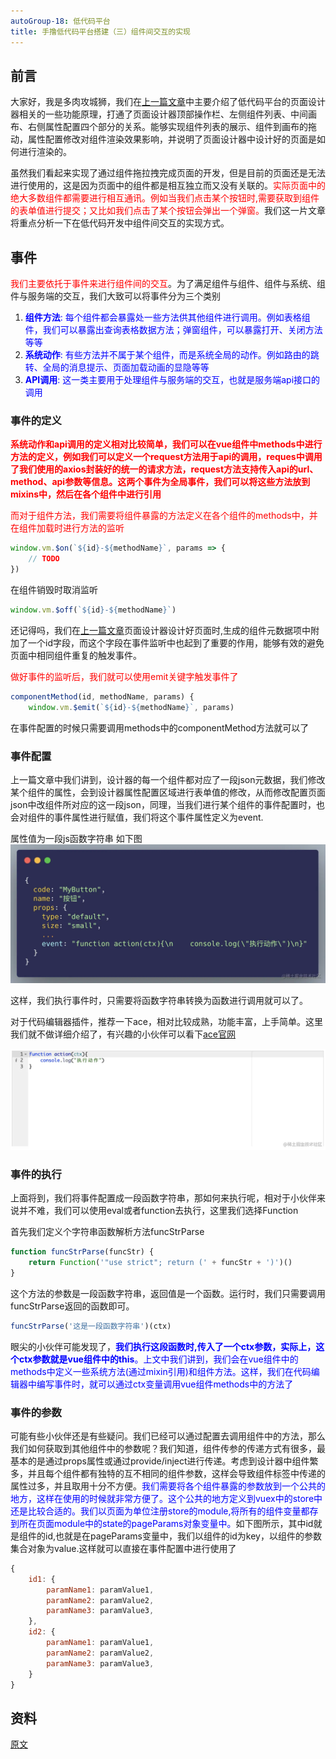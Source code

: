 ```yaml
---
autoGroup-18: 低代码平台
title: 手撸低代码平台搭建（三）组件间交互的实现
---
```

## 前言
大家好，我是多肉攻城狮，我们在[上一篇文章](https://juejin.cn/post/7015878414083031048)中主要介绍了低代码平台的页面设计器相关的一些功能原理，打通了页面设计器顶部操作栏、左侧组件列表、中间画布、右侧属性配置四个部分的关系。能够实现组件列表的展示、组件到画布的拖动，属性配置修改对组件渲染效果影响，并说明了页面设计器中设计好的页面是如何进行渲染的。

虽然我们看起来实现了通过组件拖拉拽完成页面的开发，但是目前的页面还是无法进行使用的，这是因为页面中的组件都是相互独立而又没有关联的。<span style="color: red">实际页面中的绝大多数组件都需要进行相互通讯。例如当我们点击某个按钮时,需要获取到组件的表单值进行提交；又比如我们点击了某个按钮会弹出一个弹窗。</span>我们这一片文章将重点分析一下在低代码开发中组件间交互的实现方式。

## 事件
<span style="color:red">我们主要依托于事件来进行组件间的交互</span>。为了满足组件与组件、组件与系统、组件与服务端的交互，我们大致可以将事件分为三个类别

1. <span style="color: blue">**组件方法**: 每个组件都会暴露处一些方法供其他组件进行调用。例如表格组件，我们可以暴露出查询表格数据方法；弹窗组件，可以暴露打开、关闭方法等等</span>
2. <span style="color: blue">**系统动作**: 有些方法并不属于某个组件，而是系统全局的动作。例如路由的跳转、全局的消息提示、页面加载动画的显隐等等</span>
3. <span style="color: blue">**API调用**: 这一类主要用于处理组件与服务端的交互，也就是服务端api接口的调用</span>

### 事件的定义
<span style="color: red">**系统动作和api调用的定义相对比较简单，我们可以在vue组件中methods中进行方法的定义，例如我们可以定义一个request方法用于api的调用，reques中调用了我们使用的axios封装好的统一的请求方法，request方法支持传入api的url、method、api参数等信息。这两个事件为全局事件，我们可以将这些方法放到mixins中，然后在各个组件中进行引用**</span>

<span style="color: red">而对于组件方法，我们需要将组件暴露的方法定义在各个组件的methods中，并在组件加载时进行方法的监听</span>
```js
window.vm.$on(`${id}-${methodName}`, params => {
    // TODO
})
```
在组件销毁时取消监听
```js
window.vm.$off(`${id}-${methodName}`)
```
还记得吗，我们在[上一篇文章](https://juejin.cn/post/7015878414083031048)页面设计器设计好页面时,生成的组件元数据项中附加了一个id字段，而这个字段在事件监听中也起到了重要的作用，能够有效的避免页面中相同组件重复的触发事件。

<span style="color: red">做好事件的监听后，我们就可以使用emit关键字触发事件了</span>
```js
componentMethod(id, methodName, params) {
    window.vm.$emit(`${id}-${methodName}`, params)
```
在事件配置的时候只需要调用methods中的componentMethod方法就可以了

### 事件配置
上一篇文章中我们讲到，设计器的每一个组件都对应了一段json元数据，我们修改某个组件的属性，会到设计器属性配置区域进行表单值的修改，从而修改配置页面json中改组件所对应的这一段json，同理，当我们进行某个组件的事件配置时，也会对组件的事件属性进行赋值，我们将这个事件属性定义为event.

属性值为一段js函数字符串 如下图
![元数据json](./images/4c02ec0884774b1aa77ccbda35bfc5b6_tplv-k3u1fbpfcp-zoom-in-crop-mark_1304_0_0_0.png)

这样，我们执行事件时，只需要将函数字符串转换为函数进行调用就可以了。

对于代码编辑器插件，推荐一下ace，相对比较成熟，功能丰富，上手简单。这里我们就不做详细介绍了，有兴趣的小伙伴可以看下[ace官网](https://ace.c9.io/)

![ace](./images/30f0ea850f434331b89d330f0b9c3087_tplv-k3u1fbpfcp-zoom-in-crop-mark_1304_0_0_0.png)

### 事件的执行
上面将到，我们将事件配置成一段函数字符串，那如何来执行呢，相对于小伙伴来说并不难，我们可以使用eval或者function去执行，这里我们选择Function

首先我们定义个字符串函数解析方法funcStrParse
```js
function funcStrParse(funcStr) {
    return Function('"use strict"; return (' + funcStr + ')')()
}
```
这个方法的参数是一段函数字符串，返回值是一个函数。运行时，我们只需要调用funcStrParse返回的函数即可。
```js
funcStrParse('这是一段函数字符串')(ctx)
```
眼尖的小伙伴可能发现了，<span style="color: blue">**我们执行这段函数时,传入了一个ctx参数，实际上，这个ctx参数就是vue组件中的this**。上文中我们讲到，我们会在vue组件中的methods中定义一些系统方法(通过mixin引用)和组件方法。这样，我们在代码编辑器中编写事件时，就可以通过ctx变量调用vue组件methods中的方法了</span>

### 事件的参数
可能有些小伙伴还是有些疑问。我们已经可以通过配置去调用组件中的方法，那么我们如何获取到其他组件中的参数呢？我们知道，组件传参的传递方式有很多，最基本的是通过props属性或通过provide/inject进行传递。考虑到设计器中组件繁多，并且每个组件都有独特的互不相同的组件参数，这样会导致组件标签中传递的属性过多，并且取用十分不方便。<span style="color: blue">我们需要将各个组件暴露的参数放到一个公共的地方，这样在使用的时候就非常方便了。这个公共的地方定义到vuex中的store中还是比较合适的。我们以页面为单位注册store的module,将所有的组件变量都存到所在页面module中的state的pageParams对象变量中。</span>如下图所示，其中id就是组件的id,也就是在pageParams变量中，我们以组件的id为key，以组件的参数集合对象为value.这样就可以直接在事件配置中进行使用了
```js
{
    id1: {
        paramName1: paramValue1,
        paramName2: paramValue2,
        paramName3: paramValue3,
    },
    id2: {
        paramName1: paramValue1,
        paramName2: paramValue2,
        paramName3: paramValue3,
    }
}
```


## 资料
[原文](https://juejin.cn/post/7017351830896115726#heading-2)